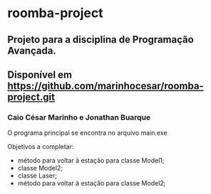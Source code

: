 # roomba-project 

## Projeto para a disciplina de Programação Avançada. 
## Disponível em https://github.com/marinhocesar/roomba-project.git

### Caio César Marinho e Jonathan Buarque 

O programa principal se encontra no arquivo main.exe

Objetivos a completar:
- método para voltar à estação para classe Model1;
- classe Model2;
- classe Laser;
- método para voltar à estação para classe Model2;

